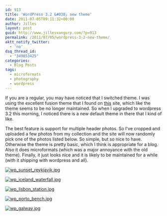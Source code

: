 ```yaml
---
id: 913
title: 'WordPress 3.2 &#038; new theme'
date: 2011-07-05T09:11:32+00:00
author: Jilles
layout: post
guid: http://www.jillesvangurp.com/?p=913
permalink: /2011/07/05/wordpress-3-2-new-theme/
aktt_notify_twitter:
  - 'no'
dsq_thread_id:
  - "349853425"
categories:
  - Blog Posts
tags:
  - microformats
  - photography
  - wordpress
---
```

If you are a regular, you may have noticed that I switched theme. I was using the excellent fusion theme that I found on <a href="http://digitalnature.ro/">this</a> site, which like the theme seems to be no longer maintained. So when I upgraded to wordpress 3.2 this morning, I noticed there is a new default theme in there that I kind of like.

The best feature is support for multiple header photos. So I've cropped and uploaded a few photos from my collection and the site will now randomly pick one of the photos listed below. So simple, but so nice to have. Otherwise the theme is pretty basic, which I think is appropriate for a blog. Also it does microformats (which was a major annoyance with the old theme). Finally, it just looks nice and it is likely to be maintained for a while (with it shipping with wordpress and all).

<a href="http://www.jillesvangurp.com/2011/07/05/wordpress-3-2-new-theme/wp_sunset_reykjavik-jpg/" rel="attachment wp-att-907">![wp_sunset_reykjavik.jpg](https://www.jillesvangurp.com/wp-content/uploads/2011/07/wp_sunset_reykjavik.jpg)</a>

<a href="http://www.jillesvangurp.com/2011/07/05/wordpress-3-2-new-theme/wp_iceland_waterfall-jpg/" rel="attachment wp-att-908">![wp_iceland_waterfall.jpg](https://www.jillesvangurp.com/wp-content/uploads/2011/07/wp_iceland_waterfall.jpg)</a>

<a href="http://www.jillesvangurp.com/2011/07/05/wordpress-3-2-new-theme/wp_lisbon_station-jpg/" rel="attachment wp-att-909">![wp_lisbon_station.jpg](https://www.jillesvangurp.com/wp-content/uploads/2011/07/wp_lisbon_station.jpg)</a>

<a href="http://www.jillesvangurp.com/2011/07/05/wordpress-3-2-new-theme/wp_porto_bench-jpg/" rel="attachment wp-att-911">![wp_porto_bench.jpg](https://www.jillesvangurp.com/wp-content/uploads/2011/07/wp_porto_bench.jpg)</a>

<a href="http://www.jillesvangurp.com/2011/07/05/wordpress-3-2-new-theme/wp_galway-jpg/" rel="attachment wp-att-912">![wp_galway.jpg](https://www.jillesvangurp.com/wp-content/uploads/2011/07/wp_galway.jpg)</a>